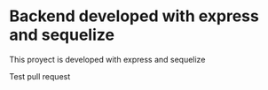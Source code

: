 # Backend developed with express and sequelize
This proyect is developed with express and sequelize
<p>Test pull request</p>
